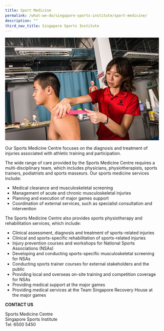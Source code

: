 ```yaml
---
title: Sport Medicine
permalink: /what-we-do/singapore-sports-institute/sport-medicine/
description: ""
third_nav_title: Singapore Sports Institute
---
```

![Sport Medicine](/images/What%20We%20Do/Singapore%20Sports%20Institute/Sport%20Medicine/Sport_Medicine.jpeg)

Our Sports Medicine Centre focuses on the diagnosis and treatment of injuries associated with athletic training and participation.

The wide range of care provided by the Sports Medicine Centre requires a multi-disciplinary team, which includes physicians, physiotherapists, sports trainers, podiatrists and sports masseurs. Our sports medicine services include:

*   Medical clearance and musculoskeletal screening
*   Management of acute and chronic musculoskeletal injuries
*   Planning and execution of major games support
*   Coordination of external services, such as specialist consultation and intervention

The Sports Medicine Centre also provides sports physiotherapy and rehabilitation services, which include:

*   Clinical assessment, diagnosis and treatment of sports-related injuries
*   Clinical and sports-specific rehabilitation of sports-related injuries
*   Injury prevention courses and workshops for National Sports Associations (NSAs)
*   Developing and conducting sports-specific musculoskeletal screening for NSAs
*   Conducting sports trainer courses for external stakeholders and the public
*   Providing local and overseas on-site training and competition coverage for NSAs
*   Providing medical support at the major games
*   Providing medical services at the Team Singapore Recovery House at the major games

**CONTACT US**

Sports Medicine Centre  
Singapore Sports Institute  
Tel: 6500 5450
